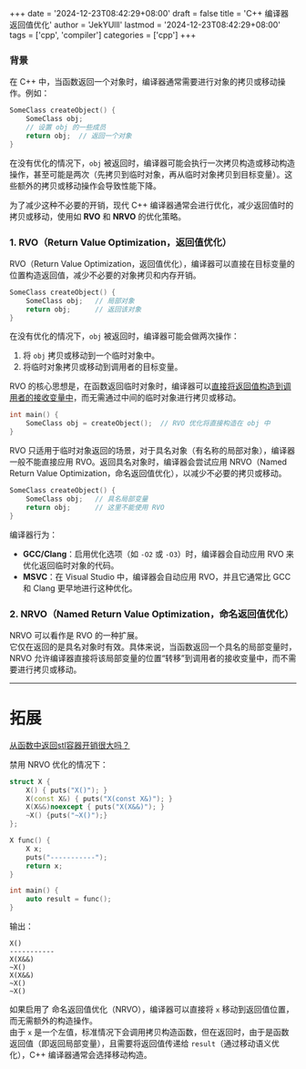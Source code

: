 +++
date = '2024-12-23T08:42:29+08:00'
draft = false
title = 'C++ 编译器返回值优化'
author = 'JekYUlll'
lastmod = '2024-12-23T08:42:29+08:00'
tags = ['cpp', 'compiler']
categories = ['cpp']
+++

### 背景

在 C++ 中，当函数返回一个对象时，编译器通常需要进行对象的拷贝或移动操作。例如：

```cpp
SomeClass createObject() {
    SomeClass obj;
    // 设置 obj 的一些成员
    return obj;  // 返回一个对象
}
```

在没有优化的情况下，`obj` 被返回时，编译器可能会执行一次拷贝构造或移动构造操作，甚至可能是两次（先拷贝到临时对象，再从临时对象拷贝到目标变量）。这些额外的拷贝或移动操作会导致性能下降。

为了减少这种不必要的开销，现代 C++ 编译器通常会进行优化，减少返回值时的拷贝或移动，使用如 **RVO** 和 **NRVO** 的优化策略。

### 1. RVO（Return Value Optimization，返回值优化）

RVO（Return Value Optimization，返回值优化），编译器可以直接在目标变量的位置构造返回值，减少不必要的对象拷贝和内存开销。

```cpp
SomeClass createObject() {
    SomeClass obj;   // 局部对象
    return obj;      // 返回该对象
}
```

在没有优化的情况下，`obj` 被返回时，编译器可能会做两次操作：  
1. 将 `obj` 拷贝或移动到一个临时对象中。
2. 将临时对象拷贝或移动到调用者的目标变量。

RVO 的核心思想是，在函数返回临时对象时，编译器可以<u>直接将返回值构造到调用者的接收变量中</u>，而无需通过中间的临时对象进行拷贝或移动。

```cpp
int main() {
    SomeClass obj = createObject();  // RVO 优化将直接构造在 obj 中
}
```

RVO 只适用于临时对象返回的场景，对于具名对象（有名称的局部对象），编译器一般不能直接应用 RVO。返回具名对象时，编译器会尝试应用 NRVO（Named Return Value Optimization，命名返回值优化），以减少不必要的拷贝或移动。
```cpp
SomeClass createObject() {
    SomeClass obj;   // 具名局部变量
    return obj;      // 这里不能使用 RVO
}
```

编译器行为：
- **GCC/Clang**：启用优化选项（如 `-O2` 或 `-O3`）时，编译器会自动应用 RVO 来优化返回临时对象的代码。
- **MSVC**：在 Visual Studio 中，编译器会自动应用 RVO，并且它通常比 GCC 和 Clang 更早地进行这种优化。

### 2. NRVO（Named Return Value Optimization，命名返回值优化）

NRVO 可以看作是 RVO 的一种扩展。  
它仅在返回的是具名对象时有效。具体来说，当函数返回一个具名的局部变量时，NRVO 允许编译器直接将该局部变量的位置“转移”到调用者的接收变量中，而不需要进行拷贝或移动。

---

# 拓展

[从函数中返回stl容器开销很大吗？](https://zhuanlan.zhihu.com/p/656372497)

禁用 NRVO 优化的情况下：
```cpp
struct X {
    X() { puts("X()"); }
    X(const X&) { puts("X(const X&)"); }
    X(X&&)noexcept { puts("X(X&&)"); }
    ~X() {puts("~X()");}
};

X func() {
    X x;
    puts("-----------");
    return x;
}

int main() {
    auto result = func();
}
```
输出：
```
X()
-----------
X(X&&)
~X()
X(X&&)
~X()
~X()
```

如果启用了 命名返回值优化（NRVO），编译器可以直接将 `x` 移动到返回值位置，而无需额外的构造操作。  
由于 `x` 是一个左值，标准情况下会调用拷贝构造函数，但在返回时，由于是函数返回值（即返回局部变量），且需要将返回值传递给 `result`（通过移动语义优化），C++ 编译器通常会选择移动构造。
